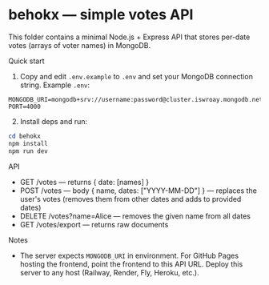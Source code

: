 # behokx — simple votes API

This folder contains a minimal Node.js + Express API that stores per-date votes (arrays of voter names) in MongoDB.

Quick start

1. Copy and edit `.env.example` to `.env` and set your MongoDB connection string. Example `.env`:

```text
MONGODB_URI=mongodb+srv://username:password@cluster.iswroay.mongodb.net/yourDatabaseName
PORT=4000
```

2. Install deps and run:

```powershell
cd behokx
npm install
npm run dev
```

API

- GET /votes — returns { date: [names] }
- POST /votes — body { name, dates: ["YYYY-MM-DD"] } — replaces the user's votes (removes them from other dates and adds to provided dates)
- DELETE /votes?name=Alice — removes the given name from all dates
- GET /votes/export — returns raw documents

Notes

- The server expects `MONGODB_URI` in environment. For GitHub Pages hosting the frontend, point the frontend to this API URL. Deploy this server to any host (Railway, Render, Fly, Heroku, etc.).
